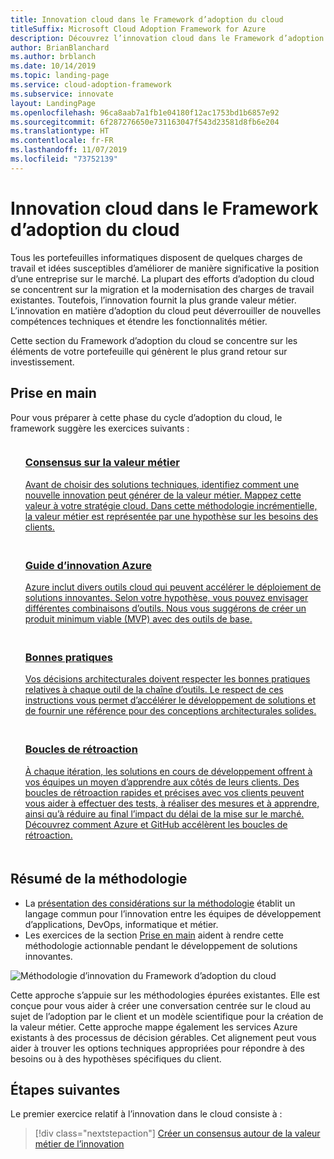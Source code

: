 ```yaml
---
title: Innovation cloud dans le Framework d’adoption du cloud
titleSuffix: Microsoft Cloud Adoption Framework for Azure
description: Découvrez l’innovation cloud dans le Framework d’adoption du cloud.
author: BrianBlanchard
ms.author: brblanch
ms.date: 10/14/2019
ms.topic: landing-page
ms.service: cloud-adoption-framework
ms.subservice: innovate
layout: LandingPage
ms.openlocfilehash: 96ca8aab7a1fb1e04180f12ac1753bd1b6857e92
ms.sourcegitcommit: 6f287276650e731163047f543d23581d8fb6e204
ms.translationtype: HT
ms.contentlocale: fr-FR
ms.lasthandoff: 11/07/2019
ms.locfileid: "73752139"
---
```

# <a name="cloud-innovation-in-the-cloud-adoption-framework"></a>Innovation cloud dans le Framework d’adoption du cloud

Tous les portefeuilles informatiques disposent de quelques charges de travail et idées susceptibles d’améliorer de manière significative la position d’une entreprise sur le marché. La plupart des efforts d’adoption du cloud se concentrent sur la migration et la modernisation des charges de travail existantes. Toutefois, l’innovation fournit la plus grande valeur métier. L’innovation en matière d’adoption du cloud peut déverrouiller de nouvelles compétences techniques et étendre les fonctionnalités métier.

Cette section du Framework d’adoption du cloud se concentre sur les éléments de votre portefeuille qui génèrent le plus grand retour sur investissement.

## <a name="get-started"></a>Prise en main

Pour vous préparer à cette phase du cycle d’adoption du cloud, le framework suggère les exercices suivants :

<!-- markdownlint-disable MD033 -->

<ul class="panelContent cardsF">
    <li style="display: flex; flex-direction: column;">
        <a href="./business-value.md">
            <div class="cardSize">
                <div class="cardPadding" style="padding-bottom:10px;">
                    <div class="card" style="padding-bottom:10px;">
                        <div class="cardImageOuter">
                            <div class="cardImage">
                                <img alt="" src="../_images/icons/1.png" data-linktype="external">
                            </div>
                        </div>
                        <div class="cardText" style="padding-left:0px;">
                            <h3>Consensus sur la valeur métier</h3>
Avant de choisir des solutions techniques, identifiez comment une nouvelle innovation peut générer de la valeur métier. Mappez cette valeur à votre stratégie cloud. Dans cette méthodologie incrémentielle, la valeur métier est représentée par une hypothèse sur les besoins des clients.
                        </div>
                    </div>
                </div>
            </div>
        </a>
    </li>
    <li style="display: flex; flex-direction: column;">
        <a href="./innovation-guide/index.md">
            <div class="cardSize">
                <div class="cardPadding" style="padding-bottom:10px;">
                    <div class="card" style="padding-bottom:10px;">
                        <div class="cardImageOuter">
                            <div class="cardImage">
                                <img alt="" src="../_images/icons/2.png" data-linktype="external">
                            </div>
                        </div>
                        <div class="cardText" style="padding-left:0px;">
                            <h3>Guide d’innovation Azure</h3>
Azure inclut divers outils cloud qui peuvent accélérer le déploiement de solutions innovantes. Selon votre hypothèse, vous pouvez envisager différentes combinaisons d’outils. Nous vous suggérons de créer un produit minimum viable (MVP) avec des outils de base.
                        </div>
                    </div>
                </div>
            </div>
        </a>
    </li>
    <li style="display: flex; flex-direction: column;">
        <a href="./best-practices/index.md">
            <div class="cardSize">
                <div class="cardPadding" style="padding-bottom:10px;">
                    <div class="card" style="padding-bottom:10px;">
                        <div class="cardImageOuter">
                            <div class="cardImage">
                                <img alt="" src="../_images/icons/3.png" data-linktype="external">
                            </div>
                        </div>
                        <div class="cardText" style="padding-left:0px;">
                            <h3>Bonnes pratiques</h3>
Vos décisions architecturales doivent respecter les bonnes pratiques relatives à chaque outil de la chaîne d’outils. Le respect de ces instructions vous permet d’accélérer le développement de solutions et de fournir une référence pour des conceptions architecturales solides.
                        </div>
                    </div>
                </div>
            </div>
        </a>
    </li>
    <li style="display: flex; flex-direction: column;">
        <a href="./considerations/adoption.md">
            <div class="cardSize">
                <div class="cardPadding" style="padding-bottom:10px;">
                    <div class="card" style="padding-bottom:10px;">
                        <div class="cardImageOuter">
                            <div class="cardImage">
                                <img alt="" src="../_images/icons/4.png" data-linktype="external">
                            </div>
                        </div>
                        <div class="cardText" style="padding-left:0px;">
                            <h3>Boucles de rétroaction</h3>
À chaque itération, les solutions en cours de développement offrent à vos équipes un moyen d’apprendre aux côtés de leurs clients. Des boucles de rétroaction rapides et précises avec vos clients peuvent vous aider à effectuer des tests, à réaliser des mesures et à apprendre, ainsi qu’à réduire au final l’impact du délai de la mise sur le marché. Découvrez comment Azure et GitHub accélèrent les boucles de rétroaction.
                        </div>
                    </div>
                </div>
            </div>
        </a>
    </li>
</ul>
<!-- markdownlint-enable MD033 -->

## <a name="methodology-summary"></a>Résumé de la méthodologie

- La [présentation des considérations sur la méthodologie](./considerations/index.md) établit un langage commun pour l’innovation entre les équipes de développement d’applications, DevOps, informatique et métier.
- Les exercices de la section [Prise en main](#get-started) aident à rendre cette méthodologie actionnable pendant le développement de solutions innovantes.

![Méthodologie d’innovation du Framework d’adoption du cloud](../_images/innovate/innovate-methodology.png)

Cette approche s’appuie sur les méthodologies épurées existantes. Elle est conçue pour vous aider à créer une conversation centrée sur le cloud au sujet de l’adoption par le client et un modèle scientifique pour la création de la valeur métier. Cette approche mappe également les services Azure existants à des processus de décision gérables. Cet alignement peut vous aider à trouver les options techniques appropriées pour répondre à des besoins ou à des hypothèses spécifiques du client.

## <a name="next-steps"></a>Étapes suivantes

Le premier exercice relatif à l’innovation dans le cloud consiste à :
> [!div class="nextstepaction"]
> [Créer un consensus autour de la valeur métier de l’innovation](./business-value.md)
